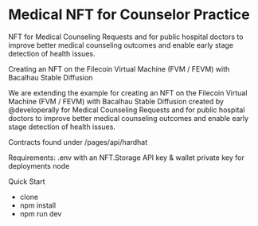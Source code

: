 # Medical NFT for Counselor Practice 

NFT for Medical Counseling Requests and for public hospital doctors to improve better medical counseling outcomes and enable early stage detection of health issues.

Creating an NFT on the Filecoin Virtual Machine (FVM / FEVM) with Bacalhau Stable Diffusion

We are extending the example for creating an NFT on the Filecoin Virtual Machine (FVM / FEVM) with Bacalhau Stable Diffusion created by @developerally for Medical Counseling Requests and for public hospital doctors to improve better medical counseling outcomes and enable early stage detection of health issues.


Contracts found under /pages/api/hardhat

Requirements:
.env with an NFT.Storage API key & wallet private key for deployments
node

Quick Start
- clone
- npm install
- npm run dev
